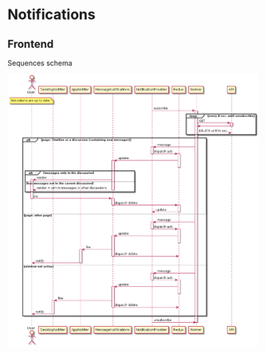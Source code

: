 # Notifications

## Frontend

Sequences schema

![client sequences](./assets/client-message-sequence.png)
